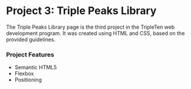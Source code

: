 # Project 3: Triple Peaks Library

The Triple Peaks Library page is the third project in the TripleTen web development program. It was created using HTML and CSS, based on the provided guidelines.

### Project Features
- Semantic HTML5
- Flexbox
- Positioning
